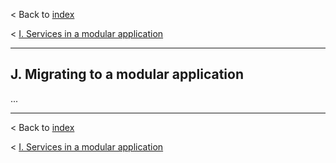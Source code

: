 < Back to [index](README.md)

&lt; [I. Services in a modular application](I-ServicesInAModularApplication.md)

---
## J. Migrating to a modular application

...

---
< Back to [index](README.md)

&lt; [I. Services in a modular application](I-ServicesInAModularApplication.md)
